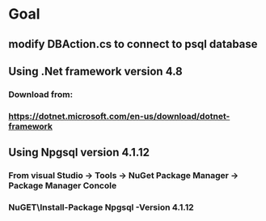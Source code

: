 # Goal 

## modify DBAction.cs to connect to psql database

## Using .Net framework version 4.8
### Download from:
### https://dotnet.microsoft.com/en-us/download/dotnet-framework

## Using Npgsql version 4.1.12
### From visual Studio -> Tools -> NuGet Package Manager -> Package Manager Concole
### NuGET\Install-Package Npgsql -Version 4.1.12